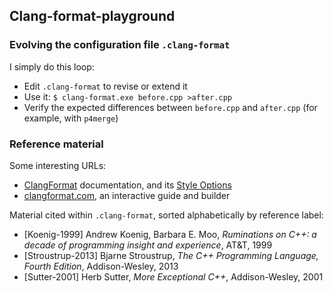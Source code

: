 ## Clang-format-playground

### Evolving the configuration file `.clang-format`

I simply do this loop:
- Edit `.clang-format` to revise or extend it
- Use it: `$ clang-format.exe before.cpp >after.cpp`
- Verify the expected differences between `before.cpp` and `after.cpp` (for example, with `p4merge`)

### Reference material

Some interesting URLs:

- [ClangFormat](https://clang.llvm.org/docs/ClangFormat.html) documentation, and its [Style Options](https://clang.llvm.org/docs/ClangFormatStyleOptions.html)
- [clangformat.com](https://clangformat.com/), an interactive guide and builder

Material cited within `.clang-format`, sorted alphabetically by reference label:

- [Koenig-1999] Andrew Koenig, Barbara E. Moo, _Ruminations on C++: a decade of programming insight and experience_, AT&T, 1999
- [Stroustrup-2013] Bjarne Stroustrup, _The C++ Programming Language, Fourth Edition_, Addison-Wesley, 2013
- [Sutter-2001] Herb Sutter, _More Exceptional C++_, Addison-Wesley, 2001
